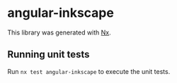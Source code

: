 # angular-inkscape

This library was generated with [Nx](https://nx.dev).

## Running unit tests

Run `nx test angular-inkscape` to execute the unit tests.
